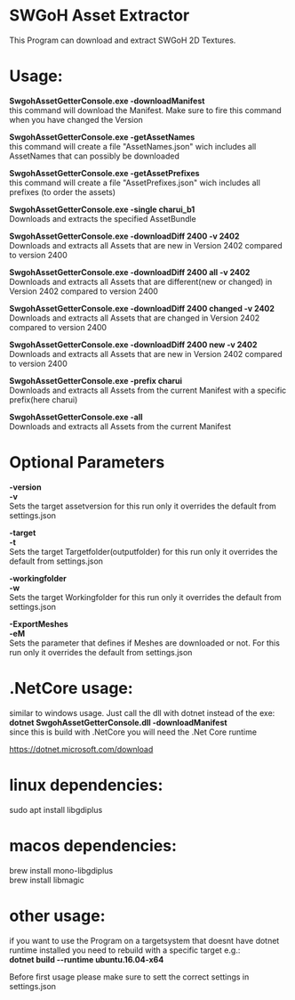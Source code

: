 # SWGoH Asset Extractor  
This Program can download and extract SWGoH 2D Textures.

# Usage:
**SwgohAssetGetterConsole.exe -downloadManifest**  
this command will download the Manifest. Make sure to fire this command when you have changed the Version

**SwgohAssetGetterConsole.exe -getAssetNames**  
this command will create a file "AssetNames.json" wich includes all AssetNames that can possibly be downloaded

**SwgohAssetGetterConsole.exe -getAssetPrefixes**  
this command will create a file "AssetPrefixes.json" wich includes all prefixes (to order the assets)

**SwgohAssetGetterConsole.exe -single charui_b1**  
Downloads and extracts the specified AssetBundle

**SwgohAssetGetterConsole.exe -downloadDiff 2400 -v 2402**  
Downloads and extracts all Assets that are new in Version 2402 compared to version 2400

**SwgohAssetGetterConsole.exe -downloadDiff 2400 all -v 2402**  
Downloads and extracts all Assets that are different(new or changed) in Version 2402 compared to version 2400

**SwgohAssetGetterConsole.exe -downloadDiff 2400 changed -v 2402**  
Downloads and extracts all Assets that are changed in Version 2402 compared to version 2400

**SwgohAssetGetterConsole.exe -downloadDiff 2400 new -v 2402**  
Downloads and extracts all Assets that are new in Version 2402 compared to version 2400

**SwgohAssetGetterConsole.exe -prefix charui**  
Downloads and extracts all Assets from the current Manifest with a specific prefix(here charui)

**SwgohAssetGetterConsole.exe -all**  
Downloads and extracts all Assets from the current Manifest

# Optional Parameters  
**-version**  
**-v**  
Sets the target assetversion for this run only it overrides the default from settings.json

**-target**  
**-t**  
Sets the target Targetfolder(outputfolder) for this run only it overrides the default from settings.json

**-workingfolder**  
**-w**  
Sets the target Workingfolder for this run only it overrides the default from settings.json

**-ExportMeshes**  
**-eM**  
Sets the parameter that defines if Meshes are downloaded or not. For this run only it overrides the default from settings.json

# .NetCore usage:
similar to windows usage. Just call the dll with dotnet instead of the exe:  
**dotnet SwgohAssetGetterConsole.dll -downloadManifest**  
since this is build with .NetCore you will need the .Net Core runtime  

https://dotnet.microsoft.com/download


# linux dependencies:
sudo apt install libgdiplus

# macos dependencies:
brew install mono-libgdiplus  
brew install libmagic

# other usage:

if you want to use the Program on a targetsystem that doesnt have dotnet runtime installed you need to rebuild with a specific target e.g.:  
**dotnet build --runtime ubuntu.16.04-x64**

Before first usage please make sure to sett the correct settings in settings.json

